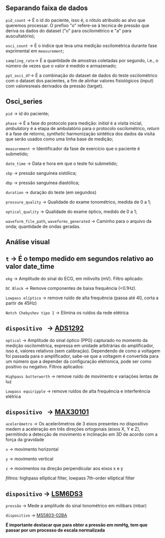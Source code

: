 ## Separando faixa de dados

```pid_count``` $\rightarrow$ É o id do paciente, isso é, o rótulo atribuído ao alvo que queremos processar. O prefixo "o" refere-se à tecnica de pressão que deriva os dados do dataset ("o" para oscilométrico e "a" para auscultatório);

```osci_count``` $\rightarrow$ É o índice que leva uma medição oscilométrica durante fase exprimental em ```measurement```;

```sampling_rate```$\rightarrow$ É a quantidade de amostras coletadas por segundo, i.e., o número de vezes que o valor é medido e armazenado;

```ppt_osci_df```$\rightarrow$ É a combinação do dataset de dados do teste oscilométrico com o dataset dos pacientes, a fim de alinhar valores fisiológicos (input) com valoresreais derivados da pressão (target).

## Osci_series
```pid``` $\rightarrow$ id do paciente; <p>
```phase``` $\rightarrow$ É a fase do protocolo para medição: _initial_ é a visita inicial, _ambulatory_ é a etapa de ambulatório para o protocolo oscilométrico, _return_ é a fase de retorno, _synthetic_ harmonização sintética dos dados da visita que serão usados como uma linha base de medição; <p>
```measurement``` $\rightarrow$ Identificador da fase de exercício que o paciente é submetido; <p>
```date_time``` $\rightarrow$ Data e hora em que o teste foi submetido; <p>
```sbp``` $\rightarrow$ pressão sanguínea sistólica; <p>
```dbp``` $\rightarrow$ pressão sanguínea diastólica; <p>
```duration``` $\rightarrow$ duração do teste (em segundos) <p>
```pressure_quality``` $\rightarrow$ Qualidade do exame tonométrico, medida de 0 a 1; <p>
```optical_quality``` $\rightarrow$ Qualidade do exame óptico, medido de 0 a 1; <p>
```waveform_file_path```, ```waveforms_generated``` $\rightarrow$ Caminho para o arquivo da onda; quantidade de ondas geradas.

## Análise visual
```t``` $\rightarrow$ É o tempo medido em segundos relativo ao valor date_time
--------

```ekg``` $\rightarrow$ Amplitude do sinal do ECG, em milivolts (mV). Filtro aplicado: 

```DC Block``` $\rightarrow$ Remove componentes de baixa frequência (<0.1Hz).

```Lowpass elíptico``` $\rightarrow$ remove ruído de alta frequência (passa até 40, corta a partir de 45Hz)

```Notch Chebyshev tipo I``` $\rightarrow$ Elimina os ruídos da rede elétrica

```dispositivo ``` $\rightarrow$ [ADS1292](https://www.ti.com/product/ADS1292)
--------

```optical``` $\rightarrow$ Amplitude do sinal óptico (PPG) capturado no momento da medição oscilométrica, expressa em unidade arbitrárias do amplificador, isso é, valores relativos (sem calibração). Dependendo de como a voltagem foi passada para o amplificador, sabe-se que a voltagem é convertida para um número que a depender da configuração eletronica, pode ser como positivo ou negativo. Filtros aplicados:

```Highpass butterworth``` $\rightarrow$  remove ruído de movimento e variações lentas de luz

```Lowpass equiripple``` $\rightarrow$ remove ruídos de alta frequência e interferência elétrica

```dispositivo ``` $\rightarrow$ [MAX30101](https://www.maximintegrated.com/en/products/interface/signal-integrity/MAX30101.html)
--------

```acelerômetro``` $\rightarrow$ Os acelerômetros de 3 eixos presentes no dispositivo medem a aceleração em três direções ortogonais (eixos X, Y e Z), 
permitindo a detecção de movimento e inclinação em 3D de acordo com a força da gravidade

```x``` $\rightarrow$ movimento horizontal

```y``` $\rightarrow$ movimento vertical

```z``` $\rightarrow$ movimentos na direção perpendicular aos eixos x e y

_filtros:_ highpass elliptical filter, lowpass 7th-order elliptical filter

```dispositivo``` $\rightarrow$ [LSM6DS3](https://www.st.com/en/mems-and-sensors/lsm6ds3tr-c.html)
--------

```pressão``` $\rightarrow$ Mede a amplitude do sinal tonométrico em milibars (mbar)

```dispositivo``` $\rightarrow$ [MS5803-02BA](https://www.te.com/commerce/DocumentDelivery/DDEController?Action=srchrtrv&DocNm=MS5803-02BA&DocType=Data+Sheet&DocLang=English)

**É importante destacar que para obter a pressão em mmHg, tem que passar por um processo de escala normalizada**